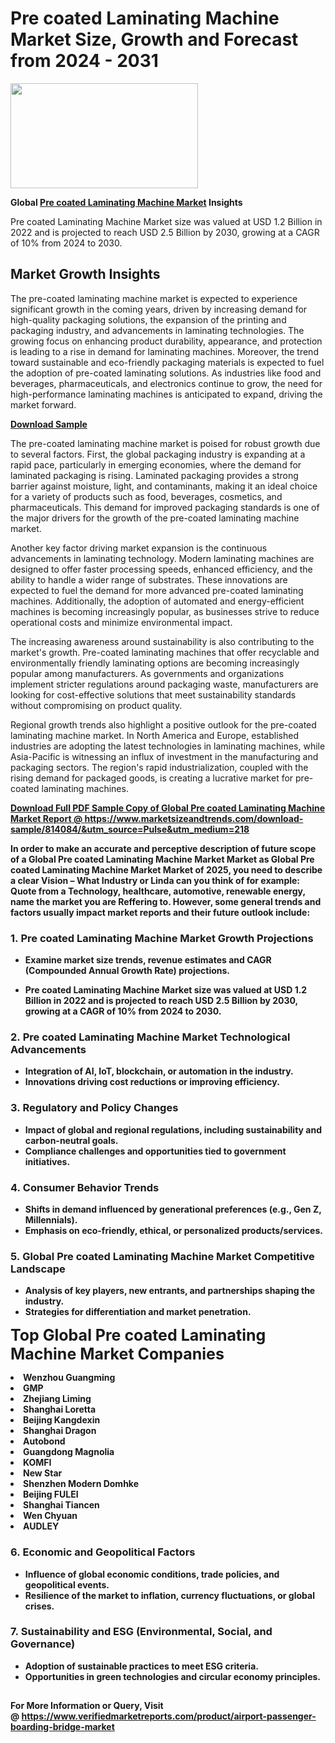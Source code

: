 <H1>Pre coated Laminating Machine Market Size, Growth and Forecast from 2024 - 2031</H1><img class="aligncenter size-medium wp-image-584254" src="https://thirdeyenews.in/wp-content/uploads/2024/09/Global-Market-Research-300x168.jpeg" alt="" width="300" height="168" /><p><strong>Global&nbsp;<a href="https://www.marketsizeandtrends.com/download-sample/814084/&amp;utm_source=Pulse&amp;utm_medium=218">Pre coated Laminating Machine Market</a> Insights</strong></p><p>Pre coated Laminating Machine Market size was valued at USD 1.2 Billion in 2022 and is projected to reach USD 2.5 Billion by 2030, growing at a CAGR of 10% from 2024 to 2030.</p><p><h2>Market Growth Insights</h2> <p>The pre-coated laminating machine market is expected to experience significant growth in the coming years, driven by increasing demand for high-quality packaging solutions, the expansion of the printing and packaging industry, and advancements in laminating technologies. The growing focus on enhancing product durability, appearance, and protection is leading to a rise in demand for laminating machines. Moreover, the trend toward sustainable and eco-friendly packaging materials is expected to fuel the adoption of pre-coated laminating solutions. As industries like food and beverages, pharmaceuticals, and electronics continue to grow, the need for high-performance laminating machines is anticipated to expand, driving the market forward.</p> <p><strong><a href="sample_link_here">Download Sample</a></strong></p> <p>The pre-coated laminating machine market is poised for robust growth due to several factors. First, the global packaging industry is expanding at a rapid pace, particularly in emerging economies, where the demand for laminated packaging is rising. Laminated packaging provides a strong barrier against moisture, light, and contaminants, making it an ideal choice for a variety of products such as food, beverages, cosmetics, and pharmaceuticals. This demand for improved packaging standards is one of the major drivers for the growth of the pre-coated laminating machine market.</p> <p>Another key factor driving market expansion is the continuous advancements in laminating technology. Modern laminating machines are designed to offer faster processing speeds, enhanced efficiency, and the ability to handle a wider range of substrates. These innovations are expected to fuel the demand for more advanced pre-coated laminating machines. Additionally, the adoption of automated and energy-efficient machines is becoming increasingly popular, as businesses strive to reduce operational costs and minimize environmental impact.</p> <p>The increasing awareness around sustainability is also contributing to the market's growth. Pre-coated laminating machines that offer recyclable and environmentally friendly laminating options are becoming increasingly popular among manufacturers. As governments and organizations implement stricter regulations around packaging waste, manufacturers are looking for cost-effective solutions that meet sustainability standards without compromising on product quality.</p> <p>Regional growth trends also highlight a positive outlook for the pre-coated laminating machine market. In North America and Europe, established industries are adopting the latest technologies in laminating machines, while Asia-Pacific is witnessing an influx of investment in the manufacturing and packaging sectors. The region's rapid industrialization, coupled with the rising demand for packaged goods, is creating a lucrative market for pre-coated laminating machines.</p> <p><strong><a href="more_info_link_here"></p><p><span class=""><strong>Download Full PDF Sample Copy of Global Pre coated Laminating Machine Market Report</strong> @ <a href="https://www.marketsizeandtrends.com/download-sample/814084/&amp;utm_source=Pulse&amp;utm_medium=218" target="_blank">https://www.marketsizeandtrends.com/download-sample/814084/&amp;utm_source=Pulse&amp;utm_medium=218</a></span></p><p>In order to make an accurate and perceptive description of future scope of a Global&nbsp;Pre coated Laminating Machine Market Market as Global&nbsp;Pre coated Laminating Machine Market Market of 2025, you need to describe a clear Vision &ndash; What Industry or Linda can you think of for example: Quote from a Technology, healthcare, automotive, renewable energy, name the market you are Reffering to. However, some general trends and factors usually impact market reports and their future outlook include:</p><h3>1.&nbsp;<strong>Pre coated Laminating Machine Market Growth Projections</strong></h3><ul><li>Examine market size trends, revenue estimates and CAGR (Compounded Annual Growth Rate) projections.</li><li><p>Pre coated Laminating Machine Market size was valued at USD 1.2 Billion in 2022 and is projected to reach USD 2.5 Billion by 2030, growing at a CAGR of 10% from 2024 to 2030.</p></li></ul><h3>2.&nbsp;<strong>Pre coated Laminating Machine Market Technological Advancements</strong></h3><ul><li>Integration of AI, IoT, blockchain, or automation in the industry.</li><li>Innovations driving cost reductions or improving efficiency.</li></ul><h3>3.&nbsp;<strong>Regulatory and Policy Changes</strong></h3><ul><li>Impact of global and regional regulations, including sustainability and carbon-neutral goals.</li><li>Compliance challenges and opportunities tied to government initiatives.</li></ul><h3>4.&nbsp;<strong>Consumer Behavior Trends</strong></h3><ul><li>Shifts in demand influenced by generational preferences (e.g., Gen Z, Millennials).</li><li>Emphasis on eco-friendly, ethical, or personalized products/services.</li></ul><h3>5.&nbsp;<strong>Global Pre coated Laminating Machine Market Competitive Landscape</strong></h3><ul><li>Analysis of key players, new entrants, and partnerships shaping the industry.</li><li>Strategies for differentiation and market penetration.</li></ul><p data-pm-slice="1 1 []"><span style="color: inherit; font-family: inherit; font-size: 25px;">Top Global Pre coated Laminating Machine Market Companies</span></p><div class="" data-test-id=""><p><li>Wenzhou Guangming</li><li> GMP</li><li> Zhejiang Liming</li><li> Shanghai Loretta</li><li> Beijing Kangdexin</li><li> Shanghai Dragon</li><li> Autobond</li><li> Guangdong Magnolia</li><li> KOMFI</li><li> New Star</li><li> Shenzhen Modern Domhke</li><li> Beijing FULEI</li><li> Shanghai Tiancen</li><li> Wen Chyuan</li><li> AUDLEY</li></p></div><h3>6.&nbsp;<strong>Economic and Geopolitical Factors</strong></h3><ul><li>Influence of global economic conditions, trade policies, and geopolitical events.</li><li>Resilience of the market to inflation, currency fluctuations, or global crises.</li></ul><h3>7.&nbsp;<strong>Sustainability and ESG (Environmental, Social, and Governance)</strong></h3><ul><li>Adoption of sustainable practices to meet ESG criteria.</li><li>Opportunities in green technologies and circular economy principles.</li></ul><h2><strong style="font-size: 14px;">For More Information or Query, Visit @&nbsp;</strong><a style="background-color: #ffffff; font-size: 14px;" href="https://www.marketsizeandtrends.com/report/pre-coated-laminating-machine-market/" target="_blank">https://www.verifiedmarketreports.com/product/airport-passenger-boarding-bridge-market</a></h2>
